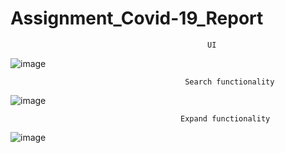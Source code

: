 # Assignment_Covid-19_Report

                                                UI
                  
![image](https://github.com/vijaySadhuram/Assignment_Covid-19_Report/assets/98251620/1d7b2dcd-6ebf-4780-8f66-aadf8e1422ff)


                                           Search functionality
 
 
 ![image](https://github.com/vijaySadhuram/Assignment_Covid-19_Report/assets/98251620/54abb92c-f73a-4a13-9f4f-47f5c3257f2d)
 
                                          Expand functionality
                                          
 ![image](https://github.com/vijaySadhuram/Assignment_Covid-19_Report/assets/98251620/efa48dcc-c9ea-4a15-9824-f678a0da398a)


